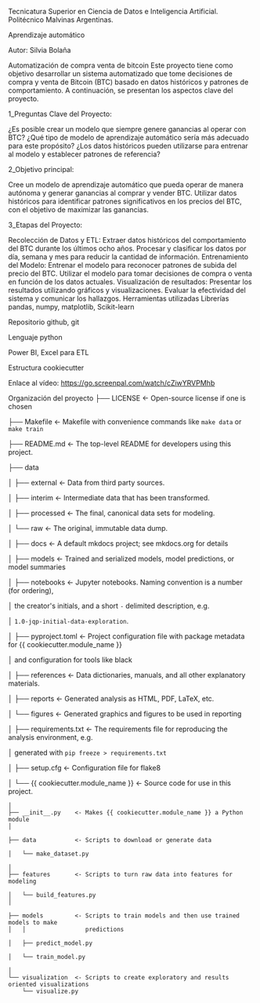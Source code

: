 Tecnicatura Superior en Ciencia de Datos e Inteligencia Artificial.
Politécnico Malvinas Argentinas.

Aprendizaje automático

Autor: Silvia Bolaña

Automatización de compra venta de bitcoin
Este proyecto tiene como objetivo desarrollar un sistema automatizado que tome decisiones de compra y venta de Bitcoin (BTC) basado en datos históricos y patrones de comportamiento. A continuación, se presentan los aspectos clave del proyecto.

1_Preguntas Clave del Proyecto:

¿Es posible crear un modelo que siempre genere ganancias al operar con BTC? ¿Qué tipo de modelo de aprendizaje automático sería más adecuado para este propósito? ¿Los datos históricos pueden utilizarse para entrenar al modelo y establecer patrones de referencia?

2_Objetivo principal:

Cree un modelo de aprendizaje automático que pueda operar de manera autónoma y generar ganancias al comprar y vender BTC. Utilizar datos históricos para identificar patrones significativos en los precios del BTC, con el objetivo de maximizar las ganancias.

3_Etapas del Proyecto:

Recolección de Datos y ETL: Extraer datos históricos del comportamiento del BTC durante los últimos ocho años. Procesar y clasificar los datos por día, semana y mes para reducir la cantidad de información.
Entrenamiento del Modelo: Entrenar el modelo para reconocer patrones de subida del precio del BTC. Utilizar el modelo para tomar decisiones de compra o venta en función de los datos actuales.
Visualización de resultados: Presentar los resultados utilizando gráficos y visualizaciones. Evaluar la efectividad del sistema y comunicar los hallazgos.
Herramientas utilizadas
Librerías pandas, numpy, matplotlib, Scikit-learn

Repositorio github, git

Lenguaje python

Power BI, Excel para ETL

Estructura cookiecutter

Enlace al vídeo: https://go.screenpal.com/watch/cZiwYRVPMhb

Organización del proyecto
├── LICENSE            <- Open-source license if one is chosen

├── Makefile           <- Makefile with convenience commands like `make data` or `make train`

├── README.md          <- The top-level README for developers using this project.

├── data

│   ├── external       <- Data from third party sources.

│   ├── interim        <- Intermediate data that has been transformed.

│   ├── processed      <- The final, canonical data sets for modeling.

│   └── raw            <- The original, immutable data dump.

│
├── docs               <- A default mkdocs project; see mkdocs.org for details

│
├── models             <- Trained and serialized models, model predictions, or model summaries

│
├── notebooks          <- Jupyter notebooks. Naming convention is a number (for ordering),

│                         the creator's initials, and a short `-` delimited description, e.g.

│                         `1.0-jqp-initial-data-exploration`.

│
├── pyproject.toml     <- Project configuration file with package metadata for {{ cookiecutter.module_name }}

│                         and configuration for tools like black

│
├── references         <- Data dictionaries, manuals, and all other explanatory materials.

│
├── reports            <- Generated analysis as HTML, PDF, LaTeX, etc.

│   └── figures        <- Generated graphics and figures to be used in reporting

│
├── requirements.txt   <- The requirements file for reproducing the analysis environment, e.g.

│                         generated with `pip freeze > requirements.txt`

│
├── setup.cfg          <- Configuration file for flake8

│
└── {{ cookiecutter.module_name }}                <- Source code for use in this project.

    │
    ├── __init__.py    <- Makes {{ cookiecutter.module_name }} a Python module
    │
    
    ├── data           <- Scripts to download or generate data
    
    │   └── make_dataset.py
    
    │
    ├── features       <- Scripts to turn raw data into features for modeling
    
    │   └── build_features.py
    │
    
    ├── models         <- Scripts to train models and then use trained models to make
    │   │                 predictions
    
    │   ├── predict_model.py
    
    │   └── train_model.py
    
    │
    └── visualization  <- Scripts to create exploratory and results oriented visualizations
        └── visualize.py

